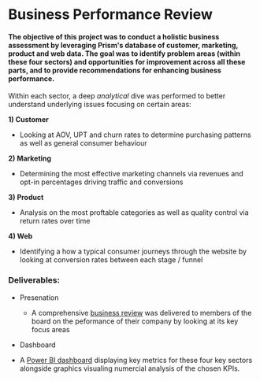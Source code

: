 # Business Performance Review

#### The objective of this project was to conduct a holistic business assessment by leveraging Prism's database of customer, marketing, product and web data. The goal was to identify problem areas (within these four sectors) and opportunities for improvement across all these parts, and to provide recommendations for enhancing business performance. ####

Within each sector, a deep *analytical* dive was performed to better understand underlying issues focusing on certain areas:

**1) Customer**
* Looking at AOV, UPT and churn rates to determine purchasing patterns as well as general consumer behaviour

**2) Marketing**
* Determining the most effective marketing channels via revenues and opt-in percentages driving traffic and conversions

**3) Product**
* Analysis on the most proftable categories as well as quality control via return rates over time

**4) Web**
* Identifying a how a typical consumer journeys through the website by looking at conversion rates between each stage / funnel

### Deliverables: ###
* Presenation
  * A comprehensive [business review](https://docs.google.com/presentation/d/1Pb_uRGaiaFlmVPLAQ_H12K1O4HZNZhTr69No3yBoZ0A/edit#slide=id.p) was delivered to members of the board on the peformance of their company by looking at its key focus areas

* Dashboard
 * A [Power BI dashboard](https://app.powerbi.com/groups/me/reports/96425832-0b22-45f1-9b84-18ba80f4490a/ReportSection?ctid=15830474-cef0-4326-88db-96e5ab019d8a&experience=power-bi&bookmarkGuid=375241f6-a236-45ff-8e4e-af7df322c128) displaying key metrics for these four key sectors alongside graphics visualing numercial analysis of the chosen KPIs.
